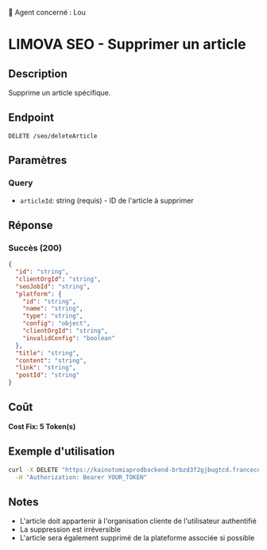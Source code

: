 🧠 Agent concerné : Lou
# LIMOVA SEO - Supprimer un article

## Description
Supprime un article spécifique.

## Endpoint
```
DELETE /seo/deleteArticle
```

## Paramètres

### Query
- `articleId`: string (requis) - ID de l'article à supprimer

## Réponse

### Succès (200)
```json
{
  "id": "string",
  "clientOrgId": "string",
  "seoJobId": "string",
  "platform": {
    "id": "string",
    "name": "string",
    "type": "string",
    "config": "object",
    "clientOrgId": "string",
    "invalidConfig": "boolean"
  },
  "title": "string",
  "content": "string",
  "link": "string",
  "postId": "string"
}
```

## Coût
**Cost Fix: 5 Token(s)**

## Exemple d'utilisation

```bash
curl -X DELETE "https://kainotomiaprodbackend-brbzd3f2gjbugtcd.francecentral-01.azurewebsites.net/seo/deleteArticle?articleId=article-id-123" \
  -H "Authorization: Bearer YOUR_TOKEN"
```

## Notes
- L'article doit appartenir à l'organisation cliente de l'utilisateur authentifié
- La suppression est irréversible
- L'article sera également supprimé de la plateforme associée si possible 